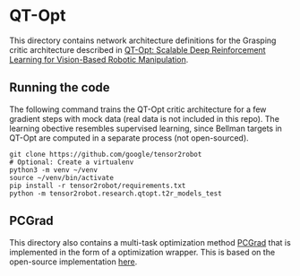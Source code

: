 # QT-Opt

This directory contains network architecture definitions for the Grasping critic
architecture described in [QT-Opt: Scalable Deep Reinforcement Learning for
Vision-Based Robotic Manipulation](https://arxiv.org/abs/1806.10293).

## Running the code

The following command trains the QT-Opt critic architecture for a few gradient
steps with mock data (real data is not included in this repo). The learning
obective resembles supervised learning, since Bellman targets in QT-Opt are
computed in a separate process (not open-sourced).

```
git clone https://github.com/google/tensor2robot
# Optional: Create a virtualenv
python3 -m venv ~/venv
source ~/venv/bin/activate
pip install -r tensor2robot/requirements.txt
python -m tensor2robot.research.qtopt.t2r_models_test
```

## PCGrad

This directory also contains a multi-task optimization method
[PCGrad](https://arxiv.org/pdf/2001.06782.pdf) that is implemented in the form
of a optimization wrapper. This is based on the open-source implementation
[here](https://github.com/tianheyu927/PCGrad/blob/master/PCGrad_tf.py).
